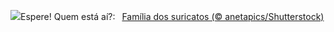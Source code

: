 ![](https://www.bing.com/th?id=OHR.MeerkatManor_PT-BR7654628186_UHD.jpg&w=1000)Espere! Quem está aí?:&nbsp;&ensp;[Família dos suricatos (© anetapics/Shutterstock)](https://www.bing.com/th?id=OHR.MeerkatManor_PT-BR7654628186_UHD.jpg)
<br><br/>
